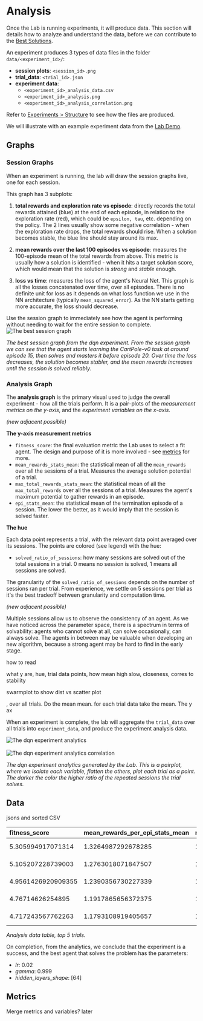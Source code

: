 # <a name="analysis"></a>Analysis

Once the Lab is running experiments, it will produce data. This section will details how to analyze and understand the data, before we can contribute to the [Best Solutions](#solutions).

An experiment produces 3 types of data files in the folder `data/<experiment_id>/`:

- **session plots**: `<session_id>.png`
- **trial_data**: `<trial_id>.json`
- **experiment data**:
    - `<experiment_id>_analysis_data.csv`
    - `<experiment_id>_analysis.png`
    - `<experiment_id>_analysis_correlation.png`

<aside class="notice">
Refer to <a href="#structure">Experiments > Structure</a> to see how the files are produced.
</aside>


We will illustrate with an example experiment data from the [Lab Demo](#demo).


## Graphs


### Session Graphs

When an experiment is running, the lab will draw the session graphs live, one for each session.

This graph has 3 subplots:

1. **total rewards and exploration rate vs episode**: directly records the total rewards attained (blue) at the end of each episode, in relation to the exploration rate (red), which could be `epsilon, tau`, etc. depending on the policy. The 2 lines usually show some negative correlation - when the exploration rate drops, the total rewards should rise. When a solution becomes stable, the blue line should stay around its max.

2. **mean rewards over the last 100 episodes vs episode**: measures the 100-episode mean of the total rewards from above. This metric is usually how a solution is identified - when it hits a target solution score, which would mean that the solution is *strong* and *stable* enough.

3. **loss vs time**: measures the loss of the agent's Neural Net. This graph is all the losses  concatenated over time, over all episodes. There is no definite unit for loss as it depends on what loss function we use in the NN architecture (typically `mean_squared_error`). As the NN starts getting more accurate, the loss should decrease.


<aside class="notice">
Use the session graph to immediately see how the agent is performing without needing to wait for the entire session to complete.
</aside>


<img alt="The best session graph" src="https://cloud.githubusercontent.com/assets/8209263/24180935/404370ea-0e8e-11e7-8f20-f8691ee03e7b.png" />

*The best session graph from the dqn experiment. From the session graph we can see that the agent starts learning the CartPole-v0 task at around episode 15, then solves and masters it before episode 20. Over time the loss decreases, the solution becomes stabler, and the mean rewards increases until the session is solved reliably.*


### Analysis Graph

The **analysis graph** is the primary visual used to judge the overall experiment - how all the trials perform. It is a pair-plots of the *measurement metrics on the y-axis*, and the *experiment variables on the x-axis*.


*(new adjacent possible)*

**The y-axis measurement metrics**

- `fitness_score`: the final evaluation metric the Lab uses to select a fit agent. The design and purpose of it is more involved - see [metrics](#metrics) for more.
- `mean_rewards_stats_mean`: the statistical mean of all the `mean_rewards` over all the sessions of a trial. Measures the average solution potential of a trial.
- `max_total_rewards_stats_mean`: the statistical mean of all the `max_total_rewards` over all the sessions of a trial. Measures the agent's maximum potential to gather rewards in an episode.
- `epi_stats_mean`: the statistical mean of the termination episode of a session. The lower the better, as it would imply that the session is solved faster.


**The hue**

Each data point represents a trial, with the relevant data point averaged over its sessions. The points are colored (see legend) with the hue:

- `solved_ratio_of_sessions`: how many sessions are solved out of the total sessions in a trial. 0 means no session is solved, 1 means all sessions are solved.

The granularity of the `solved_ratio_of_sessions` depends on the number of sessions ran per trial. From experience, we settle on 5 sessions per trial as it's the best tradeoff between granularity and computation time.


*(new adjacent possible)*

Multiple sessions allow us to observe the consistency of an agent. As we have noticed across the parameter space, there is a spectrum in terms of solvability: agents who cannot solve at all, can solve occasionally, can always solve. The agents in between may be valuable when developing an new algorithm, because a strong agent may be hard to find in the early stage.


how to read

what y are, hue, trial data points, how mean
high slow, closeness, corres to stability

swarmplot to show dist vs scatter plot

, over all trials. Do the mean mean. for each trial data take the mean.  The y ax

When an experiment is complete, the lab will aggregate the `trial_data` over all trials into `experiment_data`, and produce the experiment analysis data.




<div style="max-width: 100%"><img alt="The dqn experiment analytics" src="https://cloud.githubusercontent.com/assets/8209263/24087747/41a86170-0cf9-11e7-84b8-8f3fcae24c95.png" />
<br><br></div>
<img alt="The dqn experiment analytics correlation" src="https://cloud.githubusercontent.com/assets/8209263/24087746/418a9b54-0cf9-11e7-8aac-f0df817def43.png" />


_The dqn experiment analytics generated by the Lab. This is a pairplot, where we isolate each variable, flatten the others, plot each trial as a point. The darker the color the higher ratio of the repeated sessions the trial solves._


## Data

jsons and sorted CSV


|fitness_score|mean_rewards_per_epi_stats_mean|mean_rewards_stats_mean|epi_stats_mean|solved_ratio_of_sessions|num_of_sessions|max_total_rewards_stats_mean|t_stats_mean|trial_id|variable_gamma|variable_hidden_layers|variable_lr|
|:--|:--|:--|:--|:--|:--|:--|:--|:--|:--|:--|:--|
|5.305994917071314|1.3264987292678285|195.404|154.2|1.0|5|200.0|199.0|dqn-2017_03_19_004714_t79|0.999|[64]|0.02|
|5.105207228739003|1.2763018071847507|195.13600000000002|160.6|1.0|5|200.0|199.0|dqn-2017_03_19_004714_t50|0.99|[32]|0.01|
|4.9561426920909355|1.2390356730227339|195.26000000000002|168.6|1.0|5|200.0|199.0|dqn-2017_03_19_004714_t78|0.999|[64]|0.01|
|4.76714626254895|1.1917865656372375|195.106|172.4|1.0|5|200.0|199.0|dqn-2017_03_19_004714_t71|0.999|[32]|0.02|
|4.717243567762263|1.1793108919405657|195.56400000000002|167.2|1.0|5|200.0|199.0|dqn-2017_03_19_004714_t28|0.97|[32]|0.001|

_Analysis data table, top 5 trials._

On completion, from the analytics, we conclude that the experiment is a success, and the best agent that solves the problem has the parameters:

- *lr*: 0.02
- *gamma*: 0.999
- *hidden_layers_shape*: [64]


## Metrics

Merge metrics and variables? later
